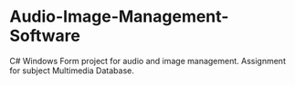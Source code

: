 # Audio-Image-Management-Software
C# Windows Form project for audio and image management. Assignment for subject Multimedia Database.
